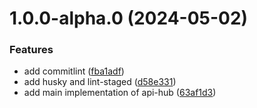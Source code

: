 # 1.0.0-alpha.0 (2024-05-02)

### Features

- add commitlint ([fba1adf](https://github.com/shijistar/api-hub/commit/fba1adfc3d440c7b5b2c24eb2514053ae8d4556b))
- add husky and lint-staged ([d58e331](https://github.com/shijistar/api-hub/commit/d58e3318e48df67dcbe63df4e9287d810d531bae))
- add main implementation of api-hub ([63af1d3](https://github.com/shijistar/api-hub/commit/63af1d3b545d1f403928067130d3db7b077561ad))
